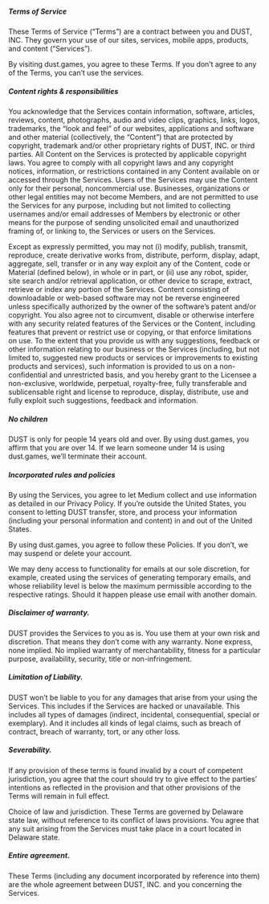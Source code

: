 ##### Terms of Service

These Terms of Service (“Terms”) are a contract between you and DUST, INC. They govern your use of our sites, services, mobile apps, products, and content (“Services”).

By visiting dust.games, you agree to these Terms. If you don’t agree to any of the Terms, you can’t use the services.

##### Content rights & responsibilities

You acknowledge that the Services contain information, software, articles, reviews, content, photographs, audio and video clips, graphics, links, logos, trademarks, the “look and feel” of our websites, applications and software and other material (collectively, the “Content”) that are protected by copyright, trademark and/or other proprietary rights of DUST, INC. or third parties. All Content on the Services is protected by applicable copyright laws. You agree to comply with all copyright laws and any copyright notices, information, or restrictions contained in any Content available on or accessed through the Services. Users of the Services may use the Content only for their personal, noncommercial use. Businesses, organizations or other legal entities may not become Members, and are not permitted to use the Services for any purpose, including but not limited to collecting usernames and/or email addresses of Members by electronic or other means for the purpose of sending unsolicited email and unauthorized framing of, or linking to, the Services or users on the Services.

Except as expressly permitted, you may not (i) modify, publish, transmit, reproduce, create derivative works from, distribute, perform, display, adapt, aggregate, sell, transfer or in any way exploit any of the Content, code or Material (defined below), in whole or in part, or (ii) use any robot, spider, site search and/or retrieval application, or other device to scrape, extract, retrieve or index any portion of the Services. Content consisting of downloadable or web-based software may not be reverse engineered unless specifically authorized by the owner of the software’s patent and/or copyright. You also agree not to circumvent, disable or otherwise interfere with any security related features of the Services or the Content, including features that prevent or restrict use or copying, or that enforce limitations on use. To the extent that you provide us with any suggestions, feedback or other information relating to our business or the Services (including, but not limited to, suggested new products or services or improvements to existing products and services), such information is provided to us on a non-confidential and unrestricted basis, and you hereby grant to the Licensee a non-exclusive, worldwide, perpetual, royalty-free, fully transferable and sublicensable right and license to reproduce, display, distribute, use and fully exploit such suggestions, feedback and information.

##### No children

DUST is only for people 14 years old and over. By using dust.games, you affirm that you are over 14. If we learn someone under 14 is using dust.games, we’ll terminate their account.

##### Incorporated rules and policies

By using the Services, you agree to let Medium collect and use information as detailed in our Privacy Policy. If you’re outside the United States, you consent to letting DUST transfer, store, and process your information (including your personal information and content) in and out of the United States.

By using dust.games, you agree to follow these Policies. If you don’t, we may suspend or delete your account.

We may deny access to functionality for emails at our sole discretion, for example, created using the services of generating temporary emails, and whose reliability level is below the maximum permissible according to the respective ratings. Should it happen please use email with another domain.

##### Disclaimer of warranty.

DUST provides the Services to you as is. You use them at your own risk and discretion. That means they don’t come with any warranty. None express, none implied. No implied warranty of merchantability, fitness for a particular purpose, availability, security, title or non-infringement.

##### Limitation of Liability.

DUST won’t be liable to you for any damages that arise from your using the Services. This includes if the Services are hacked or unavailable. This includes all types of damages (indirect, incidental, consequential, special or exemplary). And it includes all kinds of legal claims, such as breach of contract, breach of warranty, tort, or any other loss.

##### Severability.

If any provision of these terms is found invalid by a court of competent jurisdiction, you agree that the court should try to give effect to the parties’ intentions as reflected in the provision and that other provisions of the Terms will remain in full effect.

Choice of law and jurisdiction. These Terms are governed by Delaware state law, without reference to its conflict of laws provisions. You agree that any suit arising from the Services must take place in a court located in Delaware state.

##### Entire agreement.

These Terms (including any document incorporated by reference into them) are the whole agreement between DUST, INC. and you concerning the Services.
